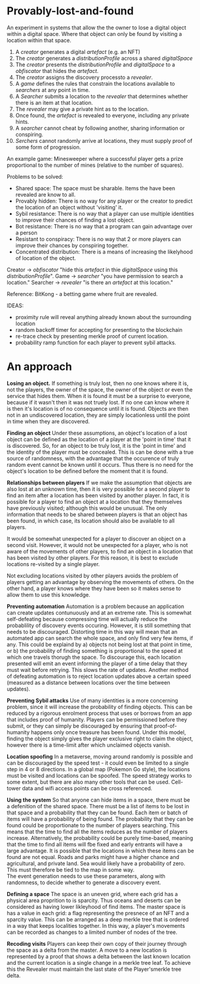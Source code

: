 # Provably-lost-and-found
An experiment in systems that allow the the owner to lose a digital object within a digital space. Where that object can only be found by visiting a location within that space. 

1. A _creator_ generates a digital _artefact_ (e.g. an NFT)
2. The _creator_ generates a _distributionProfile_ across a shared _digitalSpace_
3. The _creator_ presents the _distributionProfile_ and _digitalSpace_ to a _obfiscator_ that hides the _artefact_.
4. The _creator_ assigns the discovery processto a _revealer_.
5. A _game_ defines the rules that constrain the locations available to _searchers_ at any point in time.
6. A  _Searcher_ submits a location to the _revealer_ that determines whether there is an item at that location.
7. The _revealer_ may give a private hint as to the location.
8. Once found, the _artefact_ is revealed to everyone, including any private hints.
9. A _searcher_ cannot cheat by following another, sharing information or conspiring.
10. _Serchers_ cannot randomly arrive at locations, they must supply proof of some form of progression.

An example game: Minesweeper where a successful player gets a prize proportional to the number of mines (relative to the number of squares).

Problems to be solved:
- Shared space: The space must be sharable. Items the have been revealed are know to all.
- Provably hidden: There is no way for any player or the creator to predict the location of an object without 'visiting' it.
- Sybil resistance: There is no way that a player can use multiple identities to improve their chances of finding a lost object.
- Bot resistance: There is no way that a program can gain advantage over a person
- Resistant to conspiracy: There is no way that 2 or more players can improve their chances by conspiring together.
- Concentrated distribution: There is a means of increasing the likelyhood of location of the object.

Creator -> _obfiscator_ "hide this _artefact_ in thie _digitalSpace_ using this _distributionProfile_".
Game -> _searcher_ "you have permission to search a location."
Searcher -> _revealer_ "is there an _artefact_ at this location." 

Reference: BitKong - a betting game where fruit are revealed.


IDEAS:
- proximity rule will reveal anything already known about the surrounding location
- random backoff timer for accepting for presenting to the blockchain
- re-trace check by presenting merkle proof of current location.
- probability ramp function for each player to prevent sybil attacks.

# An approach
**Losing an object.**
If something is truly lost, then no one knows where it is, not the players,  the owner of the space, the owner of the object or even the service that hides them.  When it is found it must be a surprise to everyone, because if it wasn't then it was not truely lost.
If no one can know where it is then it's location is of no consequence until it is found. Objects are then not in an undiscovered location, they are simply locationless until the point in time when they are discovered.

**Finding an object**
Under these assumptions, an object's location of a lost object can be defined as the location of a player at the 'point in time' that it is discovered. So, for an object to be truly lost, it is the 'point in time' and the identity of the player must be concealed.  This is can be done with a true source of randomness, with the advantage that the occurence of truly random event cannot be known until it occurs. Thus there is no need for the object's location to be defined before the moment that it is found. 

**Relationships between players**
If we make the assumption that objects are also lost at an unknown time, then it is very possible for a second player to find an item after a location has been visited by another player.  In fact, it is possible for a player to find an object at a location that they themselves have previously visited; although this would be unusual.  The only information that needs to be shared between players is that an object has been found, in which case, its location should also be available to all players.

It would be somewhat unexpected for a player to discover an object on a second visit. However, it would not be unexpected for a player, who is not aware of the movements of other players, to find an object in a location that has been visited by other players.  For this reason, it is best to exclude locations re-visited by a single player.

Not excluding locations visited by other players avoids the problem of players getting an advantage by observing the movements of others. On the other hand, a player knows where they have been so it makes sense to allow them to use this knowledge.

**Preventing automation**
Automation is a problem because an application can create updates contunuously and at an extreme rate. This is somewhat self-defeating because compressing time will actually reduce the probablility of discovery events occuring. However, it is still something that needs to be discouraged. Distorting time in this way will mean that an automated app can search the whole space, and only find very few items, if any.  This could be explaind by a) objects not being lost at that point in time, or b) the probability of finding something is proportional to the speed at which one travels thorugh the space.
To discourage this, each location presented will emit an event informing the player of a time delay that they must wait before retrying. This slows the rate of updates.
Another method of defeating automation is to reject location updates above a certain speed (measured as a distance between locations over the time between updates).

**Preventing Sybil attacks**
Use of many identities is a more concerning problem, since it will increase the probability of finding objects.  This can be reduced by a rigorous enrolment process that uses or borrows from an app that includes proof of humanity.
Players can be permissioned before they submit, or they can simply be discouraged by ensuring that proof-of-humanity happens only once treasure has been found. Under this model, finding the object simply gives the player exclusive right to claim the object, however there is a time-limit after which unclaimed objects vanish.

**Location spoofing**
In a metaverse, moving around randomly is possible and can be discouraged by the speed test - it could even be limited to a single step in 4 or 8 directions.
In a global map (Pokemon Go style), the locations must be visited and locations can be spoofed.  The speed strategy works to some extent, but there are also many other tools that can be used. Cell-tower data and wifi access points can be cross referenced.

**Using the system**
So that anyone can hide items in a space, there must be a defenition of the shared space.
There must be a list of items to be lost in that space and a probability that they can be found.
Each item or batch of items will have a probability of being found.
The probability that they can be found could be proportionate to the number of players searching.  This means that the time to find all the items reduces as the number of players increase.  Alternatively, the probability could be purely time-based, meaning that the time to find all items will fbe fixed and early entrants will have a large advantage.
It is possible that the locations in which these items can be found are not equal. Roads and parks might have a higher chance and agricultural, and private land. Sea would likely have a probability of zero. This must therefore be tied to the map in some way.  
The event generation needs to use these parameters, along with randomness, to decide whether to generate a discovery event.

**Defining a space**
The space is an uneven grid, where each grid has a physical area proprition to is sparcity. Thus oceans and deserts can be considered as having lower likleyhood of find items. The master space is has a value in each grid: a flag representing the presnece of an NFT and a sparcity value.
This can be arranged as a deep merkle tree that is ordered in a way that keeps localities together. In this way, a player's movements can be recorded as changes to a limited number of nodes of the tree.

**Recoding visits**
Players can keep their own copy of their journey through the space as a delta from the master. A move to a new location is represented by a proof that shows a delta between the last known location and the current location is a single change in a merkle tree leaf. To achieve this the Revealer must maintain the last state of the Player'smerkle tree delta. 

